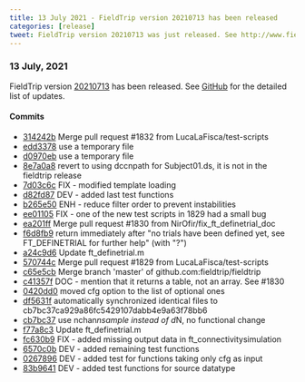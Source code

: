 ```yaml
---
title: 13 July 2021 - FieldTrip version 20210713 has been released
categories: [release]
tweet: FieldTrip version 20210713 was just released. See http://www.fieldtriptoolbox.org/#13-july-2021
---
```


### 13 July, 2021

FieldTrip version [20210713](http://github.com/fieldtrip/fieldtrip/releases/tag/20210713) has been released.
See [GitHub](https://github.com/fieldtrip/fieldtrip/compare/20210709...20210713) for the detailed list of updates.

#### Commits

- [314242b](http://github.com/fieldtrip/fieldtrip/commit/314242b) Merge pull request #1832 from LucaLaFisca/test-scripts
- [edd3378](http://github.com/fieldtrip/fieldtrip/commit/edd3378) use a temporary file
- [d0970eb](http://github.com/fieldtrip/fieldtrip/commit/d0970eb) use a temporary file
- [8e7a0a8](http://github.com/fieldtrip/fieldtrip/commit/8e7a0a8) revert to using dccnpath for Subject01.ds, it is not in the fieldtrip release
- [7d03c6c](http://github.com/fieldtrip/fieldtrip/commit/7d03c6c) FIX - modified template loading
- [d82fd87](http://github.com/fieldtrip/fieldtrip/commit/d82fd87) DEV - added last test functions
- [b265e50](http://github.com/fieldtrip/fieldtrip/commit/b265e50) ENH - reduce filter order to prevent instabilities
- [ee01105](http://github.com/fieldtrip/fieldtrip/commit/ee01105) FIX - one of the new test scripts in 1829 had a small bug
- [ea201ff](http://github.com/fieldtrip/fieldtrip/commit/ea201ff) Merge pull request #1830 from NirOfir/fix_ft_definetrial_doc
- [f6d8fb9](http://github.com/fieldtrip/fieldtrip/commit/f6d8fb9) return immediately after "no trials have been defined yet, see FT_DEFINETRIAL for further help" (with "?")
- [a24c9d6](http://github.com/fieldtrip/fieldtrip/commit/a24c9d6) Update ft_definetrial.m
- [570744c](http://github.com/fieldtrip/fieldtrip/commit/570744c) Merge pull request #1829 from LucaLaFisca/test-scripts
- [c65e5cb](http://github.com/fieldtrip/fieldtrip/commit/c65e5cb) Merge branch 'master' of github.com:fieldtrip/fieldtrip
- [c41357f](http://github.com/fieldtrip/fieldtrip/commit/c41357f) DOC - mention that it returns a table, not an array. See #1830
- [0420dd0](http://github.com/fieldtrip/fieldtrip/commit/0420dd0) moved cfg option to the list of optional ones
- [df5631f](http://github.com/fieldtrip/fieldtrip/commit/df5631f) automatically synchronized identical files to cb7bc37ca929a86fc5429107dabb4e9a63f78bb6
- [cb7bc37](http://github.com/fieldtrip/fieldtrip/commit/cb7bc37) use nchan*nsample instead of d*N, no functional change
- [f77a8c3](http://github.com/fieldtrip/fieldtrip/commit/f77a8c3) Update ft_definetrial.m
- [fc630b9](http://github.com/fieldtrip/fieldtrip/commit/fc630b9) FIX - added missing output data in ft_connectivitysimulation
- [6570c0b](http://github.com/fieldtrip/fieldtrip/commit/6570c0b) DEV - added remaining test functions
- [0267896](http://github.com/fieldtrip/fieldtrip/commit/0267896) DEV - added test for functions taking only cfg as input
- [83b9641](http://github.com/fieldtrip/fieldtrip/commit/83b9641) DEV - added test functions for source datatype
